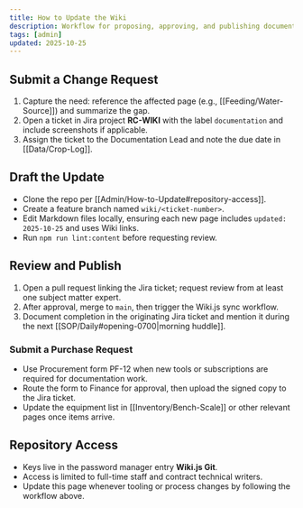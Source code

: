 ```yaml
---
title: How to Update the Wiki
description: Workflow for proposing, approving, and publishing documentation changes.
tags: [admin]
updated: 2025-10-25
---
```


## Submit a Change Request
1. Capture the need: reference the affected page (e.g., [[Feeding/Water-Source]]) and summarize the gap.
2. Open a ticket in Jira project **RC-WIKI** with the label `documentation` and include screenshots if applicable.
3. Assign the ticket to the Documentation Lead and note the due date in [[Data/Crop-Log]].

## Draft the Update
- Clone the repo per [[Admin/How-to-Update#repository-access]].
- Create a feature branch named `wiki/<ticket-number>`.
- Edit Markdown files locally, ensuring each new page includes `updated: 2025-10-25` and uses Wiki links.
- Run `npm run lint:content` before requesting review.

## Review and Publish
1. Open a pull request linking the Jira ticket; request review from at least one subject matter expert.
2. After approval, merge to `main`, then trigger the Wiki.js sync workflow.
3. Document completion in the originating Jira ticket and mention it during the next [[SOP/Daily#opening-0700|morning huddle]].

### Submit a Purchase Request
- Use Procurement form PF-12 when new tools or subscriptions are required for documentation work.
- Route the form to Finance for approval, then upload the signed copy to the Jira ticket.
- Update the equipment list in [[Inventory/Bench-Scale]] or other relevant pages once items arrive.

## Repository Access
- Keys live in the password manager entry **Wiki.js Git**.
- Access is limited to full-time staff and contract technical writers.
- Update this page whenever tooling or process changes by following the workflow above.
